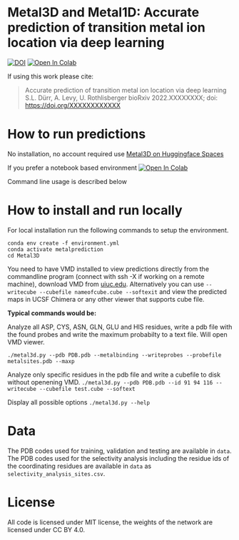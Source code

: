 # Metal3D and Metal1D: Accurate prediction of transition metal ion location via deep learning

[![DOI](https://zenodo.org/badge/456988168.svg)](https://zenodo.org/badge/latestdoi/456988168)
[![Open In Colab](https://colab.research.google.com/assets/colab-badge.svg)](https://colab.research.google.com/github/lcbc-epfl/metal-site-prediction/blob/main/Metal3D/ColabMetal.ipynb)

If using this work please cite:

>Accurate prediction of transition metal ion location via deep learning
>S.L. Dürr, A. Levy, U. Rothlisberger
>bioRxiv 2022.XXXXXXXX; doi: https://doi.org/XXXXXXXXXXXX


# How to run predictions

No installation, no account required use [Metal3D on Huggingface Spaces](https://hf.space/simonduerr/metal3d)

If you prefer a notebook based environment [![Open In Colab](https://colab.research.google.com/assets/colab-badge.svg)](https://colab.research.google.com/github/lcbc-epfl/metal-site-prediction/blob/main/Metal3D/ColabMetal.ipynb)

Command line usage is described below

# How to install and run locally

For local installation run the following commands to setup the environment. 

```
conda env create -f environment.yml
conda activate metalprediction
cd Metal3D
```
You need to have VMD installed to view predictions directly from the commandline program (connect with ssh -X if working on a remote machine), download VMD from [uiuc.edu](https://www.ks.uiuc.edu/Development/Download/download.cgi?PackageName=VMD). 
Alternatively you can use `--writecube --cubefile nameofcube.cube --softexit` and view the predicted maps in UCSF Chimera or any other viewer that supports cube file. 

**Typical commands would be:** 

Analyze all ASP, CYS, ASN, GLN, GLU and HIS residues, write a pdb file with the found probes and write the maximum probabilty to a text file. Will open VMD viewer.

`./metal3d.py --pdb PDB.pdb --metalbinding --writeprobes --probefile metalsites.pdb --maxp `

Analyze only specific residues in the pdb file and write a cubefile to disk without openening VMD. 
`./metal3d.py --pdb PDB.pdb --id 91 94 116 --writecube --cubefile test.cube --softext`

Display all possible options
`./metal3d.py --help`

# Data

The PDB codes used for training, validation and testing are available in `data`. 
The PDB codes used for the selectivity analysis including the residue ids of the coordinating residues are available in `data` as `selectivity_analysis_sites.csv`. 


# License

All code is licensed under MIT license, the weights of the network are licensed under CC BY 4.0.
